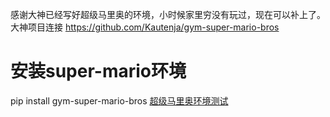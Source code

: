 感谢大神已经写好超级马里奥的环境，小时候家里穷没有玩过，现在可以补上了。
大神项目连接 https://github.com/Kautenja/gym-super-mario-bros 
# 安装super-mario环境
pip install gym-super-mario-bros
[超级马里奥环境测试](/superMario/00_test.py)
